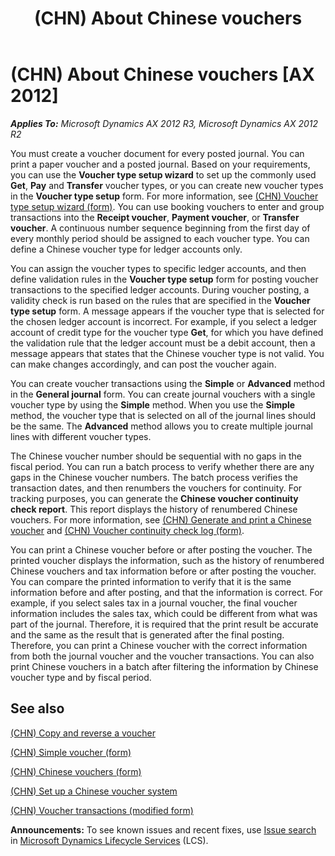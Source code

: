﻿---
title: (CHN) About Chinese vouchers
TOCTitle: (CHN) About Chinese vouchers
ms:assetid: 2a671285-89fb-4f82-a24d-cf26a09887c1
ms:mtpsurl: https://technet.microsoft.com/en-us/library/JJ664018(v=AX.60)
ms:contentKeyID: 49384602
ms.date: 04/18/2014
mtps_version: v=AX.60
f1_keywords:
- voucher
- Chinese
- (CHN)
- China
- CN - 00009
---

# (CHN) About Chinese vouchers [AX 2012]


_**Applies To:** Microsoft Dynamics AX 2012 R3, Microsoft Dynamics AX 2012 R2_

You must create a voucher document for every posted journal. You can print a paper voucher and a posted journal. Based on your requirements, you can use the **Voucher type setup wizard** to set up the commonly used **Get**, **Pay** and **Transfer** voucher types, or you can create new voucher types in the **Voucher type setup** form. For more information, see [(CHN) Voucher type setup wizard (form)](https://technet.microsoft.com/en-us/library/jj664054\(v=ax.60\)). You can use booking vouchers to enter and group transactions into the **Receipt voucher**, **Payment voucher**, or **Transfer voucher**. A continuous number sequence beginning from the first day of every monthly period should be assigned to each voucher type. You can define a Chinese voucher type for ledger accounts only.

You can assign the voucher types to specific ledger accounts, and then define validation rules in the **Voucher type setup** form for posting voucher transactions to the specified ledger accounts. During voucher posting, a validity check is run based on the rules that are specified in the **Voucher type setup** form. A message appears if the voucher type that is selected for the chosen ledger account is incorrect. For example, if you select a ledger account of credit type for the voucher type **Get**, for which you have defined the validation rule that the ledger account must be a debit account, then a message appears that states that the Chinese voucher type is not valid. You can make changes accordingly, and can post the voucher again.

You can create voucher transactions using the **Simple** or **Advanced** method in the **General journal** form. You can create journal vouchers with a single voucher type by using the **Simple** method. When you use the **Simple** method, the voucher type that is selected on all of the journal lines should be the same. The **Advanced** method allows you to create multiple journal lines with different voucher types.

The Chinese voucher number should be sequential with no gaps in the fiscal period. You can run a batch process to verify whether there are any gaps in the Chinese voucher numbers. The batch process verifies the transaction dates, and then renumbers the vouchers for continuity. For tracking purposes, you can generate the **Chinese voucher continuity check report**. This report displays the history of renumbered Chinese vouchers. For more information, see [(CHN) Generate and print a Chinese voucher](chn-generate-and-print-a-chinese-voucher.md) and [(CHN) Voucher continuity check log (form)](https://technet.microsoft.com/en-us/library/jj664113\(v=ax.60\)).

You can print a Chinese voucher before or after posting the voucher. The printed voucher displays the information, such as the history of renumbered Chinese vouchers and tax information before or after posting the voucher. You can compare the printed information to verify that it is the same information before and after posting, and that the information is correct. For example, if you select sales tax in a journal voucher, the final voucher information includes the sales tax, which could be different from what was part of the journal. Therefore, it is required that the print result be accurate and the same as the result that is generated after the final posting. Therefore, you can print a Chinese voucher with the correct information from both the journal voucher and the voucher transactions. You can also print Chinese vouchers in a batch after filtering the information by Chinese voucher type and by fiscal period.

## See also

[(CHN) Copy and reverse a voucher](chn-copy-and-reverse-a-voucher.md)

[(CHN) Simple voucher (form)](https://technet.microsoft.com/en-us/library/jj664134\(v=ax.60\))

[(CHN) Chinese vouchers (form)](https://technet.microsoft.com/en-us/library/jj664151\(v=ax.60\))

[(CHN) Set up a Chinese voucher system](chn-set-up-a-chinese-voucher-system.md)

[(CHN) Voucher transactions (modified form)](https://technet.microsoft.com/en-us/library/jj664127\(v=ax.60\))

  
**Announcements:** To see known issues and recent fixes, use [Issue search](http://go.microsoft.com/fwlink/?linkid=389258) in [Microsoft Dynamics Lifecycle Services](http://go.microsoft.com/fwlink/?linkid=306505) (LCS).

